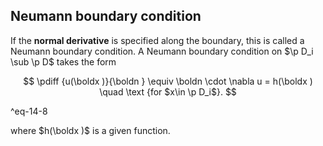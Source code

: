 ## Neumann boundary condition
	
If the **normal derivative** is specified along the boundary, this is called a Neumann boundary condition. A Neumann boundary condition on $\p D_i \sub \p D$ takes the form
    
    
$$
\pdiff {u(\boldx )}{\boldn } \equiv \boldn \cdot \nabla u = h(\boldx ) \quad \text {for $x\in \p D_i$}.
$$

^eq-14-8

where $h(\boldx )$ is a given function.